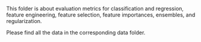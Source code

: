 This folder is about evaluation metrics for classification and regression, feature engineering, feature selection, feature importances, ensembles, and regularization.

Please find all the data in the corresponding data folder.
